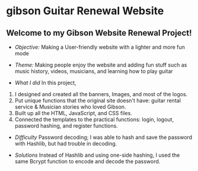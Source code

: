 # gibson Guitar Renewal Website

## Welcome to my Gibson Website Renewal Project!

- *Objective:* Making a User-friendly website with a lighter and more fun mode
- *Theme:* Making people enjoy the website and adding fun stuff such as music history, videos, musicians, and learning how to play guitar

- *What I did* In this project,
1. I designed and created all the banners, Images, and most of the logos.
2. Put unique functions that the original site doesn't have: guitar rental service & Musician stories who loved Gibson.
3. Built up all the HTML, JavaScript, and CSS files.
4. Connected the templates to the practical functions: login, logout, password hashing, and register functions.

- *Difficulty*
Password decoding; I was able to hash and save the password with Hashlib, but had trouble in decoding.

- *Solutions*
Instead of Hashlib and using one-side hashing, I used the same Bcrypt function to encode and decode the password.
